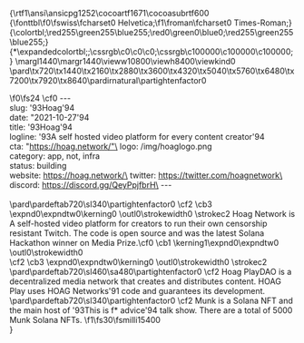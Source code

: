 {\rtf1\ansi\ansicpg1252\cocoartf1671\cocoasubrtf600
{\fonttbl\f0\fswiss\fcharset0 Helvetica;\f1\froman\fcharset0 Times-Roman;}
{\colortbl;\red255\green255\blue255;\red0\green0\blue0;\red255\green255\blue255;}
{\*\expandedcolortbl;;\cssrgb\c0\c0\c0;\cssrgb\c100000\c100000\c100000;}
\margl1440\margr1440\vieww10800\viewh8400\viewkind0
\pard\tx720\tx1440\tx2160\tx2880\tx3600\tx4320\tx5040\tx5760\tx6480\tx7200\tx7920\tx8640\pardirnatural\partightenfactor0

\f0\fs24 \cf0 ---\
slug: \'93Hoag\'94\
date: "2021-10-27\'94\
title: \'93Hoag\'94\
logline: \'93A self hosted video platform for every content creator\'94\
cta: "https://hoag.network/"\
logo: /img/hoaglogo.png\
category: app, not, infra\
status: building\
website: https://hoag.network/\
twitter: https://twitter.com/hoagnetwork\
discord: https://discord.gg/QeyPpjfbrH\
---\
\
\pard\pardeftab720\sl340\partightenfactor0
\cf2 \cb3 \expnd0\expndtw0\kerning0
\outl0\strokewidth0 \strokec2 Hoag Network is A self-hosted video platform for creators to run their own censorship resistant Twitch. The code is open source and was the latest Solana Hackathon winner on Media Prize.\cf0 \cb1 \kerning1\expnd0\expndtw0 \outl0\strokewidth0 \
\cf2 \cb3 \expnd0\expndtw0\kerning0
\outl0\strokewidth0 \strokec2 \
\pard\pardeftab720\sl460\sa480\partightenfactor0
\cf2 Hoag PlayDAO is a decentralized media network that creates and distributes content. HOAG Play uses HOAG Networks\'91 code and guarantees its development. \
\pard\pardeftab720\sl340\partightenfactor0
\cf2 Munk is a Solana NFT and the main host of \'93This is f* advice\'94 talk show.  There are a total of 5000 Munk Solana NFTs.
\f1\fs30\fsmilli15400 \
}
